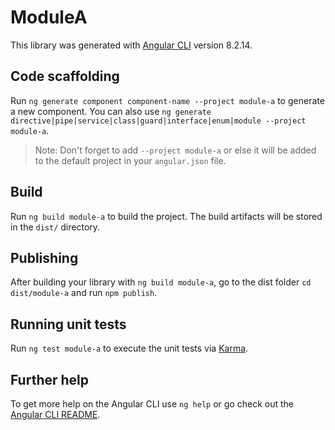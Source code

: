 # ModuleA

This library was generated with [Angular CLI](https://github.com/angular/angular-cli) version 8.2.14.

## Code scaffolding

Run `ng generate component component-name --project module-a` to generate a new component. You can also use `ng generate directive|pipe|service|class|guard|interface|enum|module --project module-a`.
> Note: Don't forget to add `--project module-a` or else it will be added to the default project in your `angular.json` file. 

## Build

Run `ng build module-a` to build the project. The build artifacts will be stored in the `dist/` directory.

## Publishing

After building your library with `ng build module-a`, go to the dist folder `cd dist/module-a` and run `npm publish`.

## Running unit tests

Run `ng test module-a` to execute the unit tests via [Karma](https://karma-runner.github.io).

## Further help

To get more help on the Angular CLI use `ng help` or go check out the [Angular CLI README](https://github.com/angular/angular-cli/blob/master/README.md).
